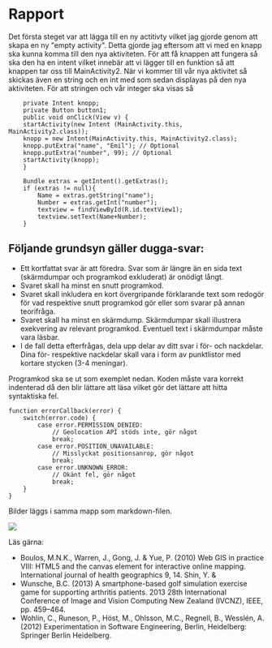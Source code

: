 
# Rapport

Det första steget var att lägga till en ny actitivty vilket jag gjorde genom att skapa en ny "empty activity". Detta gjorde jag 
eftersom att vi med en knapp ska kunna komma till den nya aktiviteten.
För att få knappen att fungera så ska den ha en intent vilket innebär att vi lägger till en funktion så att knappen tar oss till MainActivity2.
När vi kommer till vår nya aktivitet så skickas även en string och en int med som sedan displayas på den nya aktiviteten.
För att stringen och vår integer ska visas så 

        private Intent knopp;
        private Button button1;
        public void onClick(View v) {
        startActivity(new Intent (MainActivity.this, MainActivity2.class));
        knopp = new Intent(MainActivity.this, MainActivity2.class);
        knopp.putExtra("name", "Emil"); // Optional
        knopp.putExtra("number", 99); // Optional
        startActivity(knopp);
        }

        Bundle extras = getIntent().getExtras();
        if (extras != null){
            Name = extras.getString("name");
            Number = extras.getInt("number");
            textview = findViewById(R.id.textView1);
            textview.setText(Name+Number);
        }




## Följande grundsyn gäller dugga-svar:

- Ett kortfattat svar är att föredra. Svar som är längre än en sida text (skärmdumpar och programkod exkluderat) är onödigt långt.
- Svaret skall ha minst en snutt programkod.
- Svaret skall inkludera en kort övergripande förklarande text som redogör för vad respektive snutt programkod gör eller som svarar på annan teorifråga.
- Svaret skall ha minst en skärmdump. Skärmdumpar skall illustrera exekvering av relevant programkod. Eventuell text i skärmdumpar måste vara läsbar.
- I de fall detta efterfrågas, dela upp delar av ditt svar i för- och nackdelar. Dina för- respektive nackdelar skall vara i form av punktlistor med kortare stycken (3-4 meningar).

Programkod ska se ut som exemplet nedan. Koden måste vara korrekt indenterad då den blir lättare att läsa vilket gör det lättare att hitta syntaktiska fel.

```
function errorCallback(error) {
    switch(error.code) {
        case error.PERMISSION_DENIED:
            // Geolocation API stöds inte, gör något
            break;
        case error.POSITION_UNAVAILABLE:
            // Misslyckat positionsanrop, gör något
            break;
        case error.UNKNOWN_ERROR:
            // Okänt fel, gör något
            break;
    }
}
```

Bilder läggs i samma mapp som markdown-filen.

![](android.png)

Läs gärna:

- Boulos, M.N.K., Warren, J., Gong, J. & Yue, P. (2010) Web GIS in practice VIII: HTML5 and the canvas element for interactive online mapping. International journal of health geographics 9, 14. Shin, Y. &
- Wunsche, B.C. (2013) A smartphone-based golf simulation exercise game for supporting arthritis patients. 2013 28th International Conference of Image and Vision Computing New Zealand (IVCNZ), IEEE, pp. 459–464.
- Wohlin, C., Runeson, P., Höst, M., Ohlsson, M.C., Regnell, B., Wesslén, A. (2012) Experimentation in Software Engineering, Berlin, Heidelberg: Springer Berlin Heidelberg.
